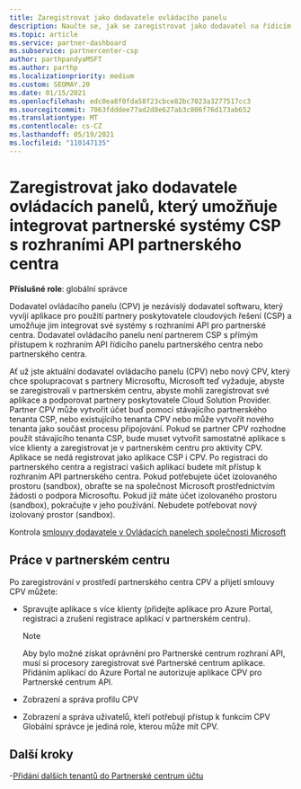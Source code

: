 ```yaml
---
title: Zaregistrovat jako dodavatele ovládacího panelu
description: Naučte se, jak se zaregistrovat jako dodavatel na řídicím panelu v partnerském centru, abyste mohli lépe integrovat partnerské systémy CSP s rozhraními API partnerského centra.
ms.topic: article
ms.service: partner-dashboard
ms.subservice: partnercenter-csp
author: parthpandyaMSFT
ms.author: parthp
ms.localizationpriority: medium
ms.custom: SEOMAY.20
ms.date: 01/15/2021
ms.openlocfilehash: edc0ea8f0fda58f23cbce82bc7023a3277517cc3
ms.sourcegitcommit: 7063fdddee77ad2d8e627ab3c806f76d173ab652
ms.translationtype: MT
ms.contentlocale: cs-CZ
ms.lasthandoff: 05/19/2021
ms.locfileid: "110147135"
---
```

# <a name="enroll-as-a-control-panel-vendor-to-help-integrate-csp-partner-systems-with-partner-center-apis"></a>Zaregistrovat jako dodavatele ovládacích panelů, který umožňuje integrovat partnerské systémy CSP s rozhraními API partnerského centra


**Příslušné role**: globální správce

Dodavatel ovládacího panelu (CPV) je nezávislý dodavatel softwaru, který vyvíjí aplikace pro použití partnery poskytovatele cloudových řešení (CSP) a umožňuje jim integrovat své systémy s rozhraními API pro partnerské centra. Dodavatel ovládacího panelu není partnerem CSP s přímým přístupem k rozhraním API řídicího panelu partnerského centra nebo partnerského centra.

Ať už jste aktuální dodavatel ovládacího panelu (CPV) nebo nový CPV, který chce spolupracovat s partnery Microsoftu, Microsoft teď vyžaduje, abyste se zaregistrovali v partnerském centru, abyste mohli zaregistrovat své aplikace a podporovat partnery poskytovatele Cloud Solution Provider. Partner CPV může vytvořit účet buď pomocí stávajícího partnerského tenanta CSP, nebo existujícího tenanta CPV nebo může vytvořit nového tenanta jako součást procesu připojování. Pokud se partner CPV rozhodne použít stávajícího tenanta CSP, bude muset vytvořit samostatné aplikace s více klienty a zaregistrovat je v partnerském centru pro aktivity CPV. Aplikace se nedá registrovat jako aplikace CSP i CPV. Po registraci do partnerského centra a registraci vašich aplikací budete mít přístup k rozhraním API partnerského centra.  Pokud potřebujete účet izolovaného prostoru (sandbox), obraťte se na společnost Microsoft prostřednictvím žádosti o podpora Microsoftu. Pokud již máte účet izolovaného prostoru (sandbox), pokračujte v jeho používání. Nebudete potřebovat nový izolovaný prostor (sandbox).

Kontrola [smlouvy dodavatele v Ovládacích panelech společnosti Microsoft](https://go.microsoft.com/fwlink/?linkid=2055198)


## <a name="working-in-partner-center"></a>Práce v partnerském centru

Po zaregistrování v prostředí partnerského centra CPV a přijetí smlouvy CPV můžete:

- Spravujte aplikace s více klienty (přidejte aplikace pro Azure Portal, registraci a zrušení registrace aplikací v partnerském centru).

    >[!Note] 
    >Aby bylo možné získat oprávnění pro Partnerské centrum rozhraní API, musí si procesory zaregistrovat své Partnerské centrum aplikace. Přidáním aplikací do Azure Portal ne autorizuje aplikace CPV pro Partnerské centrum API. 

- Zobrazení a správa profilu CPV 

- Zobrazení a správa uživatelů, kteří potřebují přístup k funkcím CPV Globální správce je jediná role, kterou může mít CPV.

## <a name="next-steps"></a>Další kroky

-[Přidání dalších tenantů do Partnerské centrum účtu](multi-tenant-account.md)